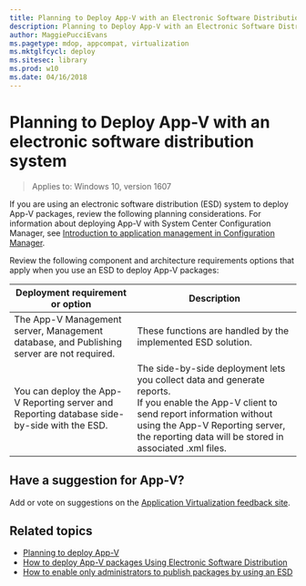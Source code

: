 ```yaml
---
title: Planning to Deploy App-V with an Electronic Software Distribution System (Windows 10)
description: Planning to Deploy App-V with an Electronic Software Distribution System
author: MaggiePucciEvans
ms.pagetype: mdop, appcompat, virtualization
ms.mktglfcycl: deploy
ms.sitesec: library
ms.prod: w10
ms.date: 04/16/2018
---
```

# Planning to Deploy App-V with an electronic software distribution system

>Applies to: Windows 10, version 1607

If you are using an electronic software distribution (ESD) system to deploy App-V packages, review the following planning considerations. For information about deploying App-V with System Center Configuration Manager, see [Introduction to application management in Configuration Manager](https://technet.microsoft.com/en-us/library/gg682125.aspx#BKMK_Appv).

Review the following component and architecture requirements options that apply when you use an ESD to deploy App-V packages:

| Deployment requirement or option | Description |
|---|---|
| The App-V Management server, Management database, and Publishing server are not required. | These functions are handled by the implemented ESD solution. |
| You can deploy the App-V Reporting server and Reporting database side-by-side with the ESD. | The side-by-side deployment lets you collect data and generate reports.<br/>If you enable the App-V client to send report information without using the App-V Reporting server, the reporting data will be stored in associated .xml files. |

## Have a suggestion for App-V?

Add or vote on suggestions on the [Application Virtualization feedback site](http://appv.uservoice.com/forums/280448-microsoft-application-virtualization).

## Related topics

* [Planning to deploy App-V](appv-planning-to-deploy-appv.md)
* [How to deploy App-V packages Using Electronic Software Distribution](appv-deploy-appv-packages-with-electronic-software-distribution-solutions.md)
* [How to enable only administrators to publish packages by using an ESD](appv-enable-administrators-to-publish-packages-with-electronic-software-distribution-solutions.md)